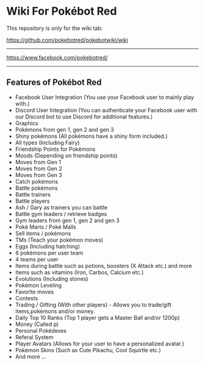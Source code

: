 # Wiki For Pokébot Red

This repository is only for the wiki tab:

https://github.com/pokebotred/pokebotwiki/wiki

---

https://www.facebook.com/pokebotred/

---

## Features of Pokébot Red

* Facebook User Integration (You use your Facebook user to mainly play with.)
* Discord User Integration (You can authenticate your Facebook user with our Discord bot to use Discord for additional features.)
* Graphics
* Pokémons from gen 1, gen 2 and gen 3
* Shiny pokémons (All pokémons have a shiny form included.)
* All types (Including Fairy)
* Friendship Points for Pokémons
* Moods (Depending on friendship points)
* Moves from Gen 1
* Moves from Gen 2
* Moves from Gen 3
* Catch pokémons
* Battle pokémons
* Battle trainers
* Battle players
* Ash / Gary as trainers you can battle
* Battle gym leaders / retrieve badges
* Gym leaders from gen 1, gen 2 and gen 3
* Poké Marts / Poké Malls
* Sell items / pokémons
* TMs (Teach your pokémon moves)
* Eggs (Including hatching)
* 6 pokémons per user team
* 4 teams per user
* Items during battle such as potions, boosters (X Attack etc.) and more
* Items such as vitamins (Iron, Carbos, Calcium etc.)
* Evolutions (Including stones)
* Pokémon Leveling
* Favorite moves
* Contests
* Trading / Gifting (With other players) - Allows you to trade/gift items,pokémons and/or money.
* Daily Top 10 Ranks (Top 1 player gets a Master Ball and/or 1200p)
* Money (Called p)
* Personal Pokédexes
* Referal System
* Player Avatars (Allows for your user to have a personalized avatar.)
* Pokémon Skins (Such as Cute Pikachu, Cool Squirtle etc.)
* And more ...
